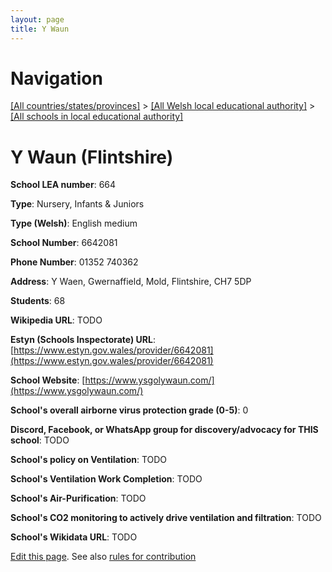 ```yaml
---
layout: page
title: Y Waun
---
```

# Navigation

[[All countries/states/provinces]](../../..) > [[All Welsh local educational authority]](../..) > [[All schools in local educational authority]](..)

# Y Waun (Flintshire)

**School LEA number**: 664

**Type**: Nursery, Infants & Juniors

**Type (Welsh)**: English medium

**School Number**: 6642081

**Phone Number**: 01352 740362

**Address**: Y Waen, Gwernaffield, Mold, Flintshire, CH7 5DP

**Students**: 68

**Wikipedia URL**: TODO

**Estyn (Schools Inspectorate) URL**: [https://www.estyn.gov.wales/provider/6642081](https://www.estyn.gov.wales/provider/6642081)

**School Website**: [https://www.ysgolywaun.com/](https://www.ysgolywaun.com/)

**School's overall airborne virus protection grade (0-5)**: 0

**Discord, Facebook, or WhatsApp group for discovery/advocacy for THIS school**: TODO

**School's policy on Ventilation**: TODO

**School's Ventilation Work Completion**: TODO

**School's Air-Purification**: TODO

**School's CO2 monitoring to actively drive ventilation and filtration**: TODO

**School's Wikidata URL**: TODO




[Edit this page](https://github.com/ventilate-schools/Wales/edit/prif/./Flintshire/Y_Waun.md). See also [rules for contribution](../../../contribution-rules/)